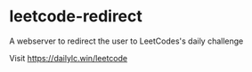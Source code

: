 # leetcode-redirect
A webserver to redirect the user to LeetCodes's daily challenge

Visit https://dailylc.win/leetcode
